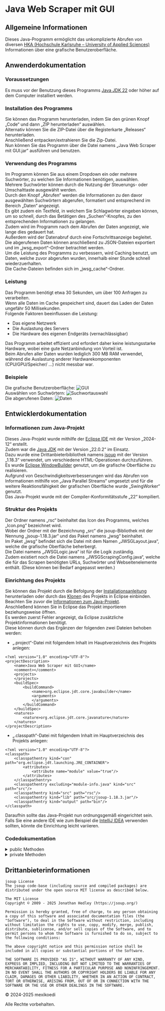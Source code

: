 # Java Web Scraper mit GUI

## Allgemeine Informationen
Dieses Java-Programm ermöglicht das unkomplizierte Abrufen von diversen [HKA (Hochschule Karlsruhe – University of Applied Sciences)](https://www.h-ka.de/) Informationen über eine grafische Benutzeroberfläche.

## Anwenderdokumentation
### Voraussetzungen
Es muss vor der Benutzung dieses Programms [Java JDK 22](https://www.oracle.com/de/java/technologies/downloads/) oder höher auf dem Computer installiert werden.

### Installation des Programms
Sie können das Programm herunterladen, indem Sie den grünen Knopf „Code“ und dann „ZIP herunterladen“ auswählen. <br> 
Alternativ können Sie die ZIP-Datei über die Registerkarte „Releases“ herunterladen. <br>
Anschließend entpacken/extrahieren Sie die Zip-Datei. <br>
Nun können Sie das Programm über die Datei namens „Java Web Scraper mit GUI.jar“ ausführen und benutzen.

### Verwendung des Programms
Im Programm können Sie aus einem Dropdown ein oder mehrere Suchwörter, zu welchen Sie Informationen benötigen, auswählen. <br>
Mehrere Suchwörter können durch die Nutzung der Steuerungs- oder Umschalttaste ausgewählt werden. <br>
Durch den Knopf „Abrufen“ werden die Informationen zu den davor ausgewählten Suchwörtern abgerufen, formatiert und entsprechend im Bereich „Daten“ angezeigt. <br>
Es gibt zudem ein Textfeld, in welchem Sie Schlagwörter eingeben können, um so schnell, durch das Betätigen des „Suchen“-Knopfes, zu den entsprechenden Informationen zu gelangen. <br>
Zudem wird im Programm nach dem Abrufen der Daten angezeigt, wie lange dies gedauert hat. <br>
Außerdem wird der Datenabruf durch eine Fortschrittsanzeige begleitet. <br>
Die abgerufenen Daten können anschließend zu JSON-Dateien exportiert und im „jwsg_export“-Ordner betrachtet werden. <br>
Um die Leistung des Programms zu verbessern, wird Caching benutzt, um Daten, welche zuvor abgerufen wurden, innerhalb einer Stunde schnell wiederzuerhalten. <br>
Die Cache-Dateien befinden sich im „jwsg_cache“-Ordner.

### Leistung
Das Programm benötigt etwa 30 Sekunden, um über 100 Anfragen zu verarbeiten. <br>
Wenn alle Daten im Cache gespeichert sind, dauert das Laden der Daten ungefähr 50 Millisekunden. <br>
Folgende Faktoren beeinflussen die Leistung:
- Das eigene Netzwerk
- Die Auslastung des Servers
- Die Hardware des eigenen Endgeräts (vernachlässigbar)

Das Programm arbeitet effizient und erfordert daher keine leistungsstarke Hardware, wobei eine gute Netzanbindung von Vorteil ist. <br>
Beim Abrufen aller Daten wurden lediglich 300 MB RAM verwendet, während die Auslastung anderer Hardwarekomponenten (CPU/GPU/Speicher/ …) nicht messbar war.

### Beispiele
Die grafische Benutzeroberfläche:
![GUI](https://github.com/user-attachments/assets/bf4afb65-724c-49f0-b71f-0d068e18cc58 "GUI") <br>
Auswählen von Suchwörtern:
![Suchwortauswahl](https://github.com/user-attachments/assets/5ce48d6b-04b3-4487-a0c5-9dceb9c5848b "Suchwortauswahl") <br>
Die abgerufenen Daten:
![Daten](https://github.com/user-attachments/assets/b9a46843-80f3-42ad-9f25-62b69be827bc "Daten")

## Entwicklerdokumentation
### Informationen zum Java-Projekt
Dieses Java-Projekt wurde mithilfe der [Eclipse IDE](https://eclipseide.org/) mit der Version „2024-12“ erstellt. <br>
Zudem war die [Java JDK](https://www.oracle.com/java/technologies/downloads/) mit der Version „22.0.2“ im Einsatz. <br>
Dazu wurde eine Drittanbieterbibliothek namens [jsoup](https://jsoup.org/download) mit der Version „1.18.3“ verwendet, um verschiedene HTML-Operationen durchzuführen. <br>
Es wurde [Eclipse WindowBuilder](https://projects.eclipse.org/projects/tools.windowbuilder) genutzt, um die grafische Oberfläche zu realisieren. <br>
Aufgrund von Geschwindigkeitsverbesserungen wird das Abrufen von Informationen mithilfe von „Java Parallel Streams“ umgesetzt und für die weitere Reaktionsfähigkeit der grafischen Oberfläche wurde „SwingWorker“ genutzt. <br>
Das Java-Projekt wurde mit der Compiler-Konformitätsstufe „22“ kompiliert.

### Struktur des Projekts
Der Ordner namens „rsc“ beinhaltet das Icon des Programms, welches „Icon.png“ bezeichnet wird. <br>
Wobei der Ordner mit der Bezeichnung „src“ die jsoup-Bibliothek mit der Nennung „jsoup-1.18.3.jar“ und das Paket namens „jwsg“ beinhaltet. <br>
Im Paket „jwsg“ befindet sich die Datei mit dem Namen „JWSGLayout.java“, welche die grafische Oberfläche beherbergt. <br>
Die Datei namens „JWSGLogic.java“ ist für die Logik zuständig. <br>
Zudem existiert noch die Datei namens „JWSGScrapingConfig.java“, welche die für das Scrapen benötigten URLs, Suchwörter und Webseitenelemente enthält. (Diese können bei Bedarf angepasst werden.)

### Einrichtung des Projekts
Sie können das Projekt durch die Befolgung der [Installationsanleitung](#Installation-des-Programms) herunterladen oder durch das [Klonen](https://docs.github.com/en/repositories/creating-and-managing-repositories/cloning-a-repository) des Projekts in Eclipse einbinden. <br>
Beachten Sie zuvor die [Informationen zum Java-Projekt](#Installation-des-Programms). <br>
Anschließend können Sie in Eclipse das Projekt importieren beziehungsweise öffnen. <br>
Es werden zuerst Fehler angezeigt, da Eclipse zusätzliche Projektinformationen benötigt. <br>
Diese können durch das Ergänzen der folgenden zwei Dateien behoben werden: <br>
- „.project“-Datei mit folgendem Inhalt im Hauptverzeichnis des Projekts anlegen: <br>
```
<?xml version="1.0" encoding="UTF-8"?>
<projectDescription>
	<name>Java Web Scraper mit GUI</name>
	<comment></comment>
	<projects>
	</projects>
	<buildSpec>
		<buildCommand>
			<name>org.eclipse.jdt.core.javabuilder</name>
			<arguments>
			</arguments>
		</buildCommand>
	</buildSpec>
	<natures>
		<nature>org.eclipse.jdt.core.javanature</nature>
	</natures>
</projectDescription>
```
- „.classpath“-Datei mit folgendem Inhalt im Hauptverzeichnis des Projekts anlegen: <br>
```
<?xml version="1.0" encoding="UTF-8"?>
<classpath>
	<classpathentry kind="con" path="org.eclipse.jdt.launching.JRE_CONTAINER">
		<attributes>
			<attribute name="module" value="true"/>
		</attributes>
	</classpathentry>
	<classpathentry excluding="module-info.java" kind="src" path="src"/>
	<classpathentry kind="src" path="rsc"/>
	<classpathentry kind="lib" path="src/jsoup-1.18.3.jar"/>
	<classpathentry kind="output" path="bin"/>
</classpath>
```
Daraufhin sollte das Java-Projekt nun ordnungsgemäß eingerichtet sein. <br>
Falls Sie eine andere IDE wie zum Beispiel die [IntelliJ IDEA](https://www.jetbrains.com/de-de/idea/) verwenden sollten, könnte die Einrichtung leicht variieren.

### Codedokumentation
<details>
<summary>public Methoden</summary>

Paket: jwsg <br>
Datei: JWSGLayout.java

```java
/**
 * Start der Anwendung. Erzeugt das Fenster und ansonsten erscheint ein Fehler.
 */
public static void main(String[] args)

/**
 * Standardkonstruktur. Inititialisierung der Anwendung, um die GUI zu
 * erstellen.
 */
public JWSGLayout()

/**
 * Gescrapte Daten werden formatiert und in einer JTextArea angezeigt.
 * 
 * @param selectedCategories Die Liste der ausgewählten Kategorien.
 * @param scrapedData        Die gescrapten Daten.
 */
public void initData(List<String> selectedCategories, Map<String, List<String>> scrapedData)

/**
 * Hervorheben des spezifischen Ergebnisses im Text.
 * 
 * @param result      Das spezifische Ergebnis im Text.
 * @param resultIndex Der Index des spezifischen Ergebnisses im Text.
 */
public static void highlightResult(String result, int resultIndex)

/**
 * Diese Methode setzt den Fortschrittsbalken zurück.
 */
public static void resetProgressBar()

/**
 * Diese Methode setzt den Fortschrittsbalken auf sichtbar oder unsichtbar.
 * 
 * @param visible Der Wert, ob der Fortschrittsbalken sichtbar oder unsichtbar
 *                ist.
 */
public static void setProgressBarVisible(boolean visible)

/**
 * Diese Methode aktualisiert den Fortschrittsbalken.
 * 
 * @param progress Der Wert, um den der Fortschrittsbalken aktualisiert wird.
 */
public static void updateProgressBar(int progress)

/**
 * Diese Methode setzt die Status der interaktiven Komponenten.
 * 
 * @param status Der Wert, ob die interaktiven Komponenten aktiviert oder
 *               deaktiviert sind.
 */
public static void setStatusInteractiveComponents(boolean status)
```

Paket: jwsg <br>
Datei: JWSGLogic.java

```java
/**
 * Diese Methode wird verwendet, um die Daten zu erhalten, die von den
 * ausgewählten Suchwörtern abhängen.
 * 
 * @return Die Map, die die Suchwörter und die zugehörigen Daten enthält.
 */
public static Map<String, List<String>> getScrapedDataMap()

/**
 * Diese Methode wird verwendet, um die Verarbeitungsdauer für das Scrapen zu
 * erhalten.
 * 
 * @return Die Verarbeitungsdauer für das Scrapen.
 */
public static long getDuration()

/**
 * Diese Methode wird verwendet, um eine Dialogbox mit dem entsprechenden Titel,
 * dem passenden Text und dem dazugehörigen Typ asynchron anzuzeigen, um den
 * Thread nicht zu blockieren.
 * 
 * @param message     Der Text, der in der Dialogbox angezeigt werden soll.
 * @param title       Der Titel der Dialogbox.
 * @param messageType Der Typ der Dialogbox.
 */
public static void showDialog(String message, String title, int messageType)

/**
 * Diese Methode wird verwendet, um die Suche nach einem bestimmten Suchbegriff
 * in den gescrapten Daten zu starten.
 * 
 * @param keyword Der Suchbegriff, nach dem gesucht werden soll.
 */
public static void search(String keyword)

/**
 * Diese Methode wird verwendet, um das nächste Suchergebnis anzuzeigen.
 */
public static void showNextResult()

/**
 * Diese Methode wird verwendet, um die Daten in einer JSON-Datei alphabetisch
 * sortiert zu speichern.
 * 
 * @param scrapedData Die Map, die die Suchwörter und die zugehörigen Daten
 *                    enthält.
 */
public static void exportData(Map<String, List<String>> scrapedData)

/**
 * Diese Methode wird verwendet, um zu überprüfen, ob die Schaltfläche "Abrufen"
 * gedrückt wurde. Zudem werden die letzten ausgewählten Suchwörter gespeichert.
 * Enthält verschiedene Überprüfungen, um Sonderfälle abzudecken.
 * 
 * @param list Die Liste der ausgewählten Suchwörter.
 * @return true, wenn die Schaltfläche gedrückt wurde und keiner der Sonderfälle
 *         aufgetreten ist, sonst false.
 */
public static boolean checkButtonPressed(List<String> list)
```

Paket: jwsg <br>
Datei: JWSGScrapingConfig.java

```java
/**
 * Diese Methode wird verwendet, um den Typ für das angegebene Suchwort aus
 * einer Map abzurufen.
 * 
 * @param keyword Das Suchwort, für das der Typ abgerufen werden soll.
 * @return Der Typ für das angegebene Suchwort.
 */
public static String getType(String keyword)

/**
 * Diese Methode wird verwendet, um die URL für das angegebene Suchwort aus
 * einer Map abzurufen.
 * 
 * @param keyword Das Suchwort, für das die URL abgerufen werden soll.
 * @return Die URL für das angegebene Suchwort.
 */
public static String getUrl(String keyword)

/**
 * Diese Methode wird verwendet, um die Elementklasse für das angegebene
 * Suchwort aus einer Map abzurufen.
 * 
 * @param keyword Das Suchwort, für das die Elementklasse abgerufen werden soll.
 * @return Die Elementklasse für das angegebene Suchwort.
 */
public static String getElementClass(String keyword)

/**
 * Diese Methode wird verwendet, um den Container für das angegebene Suchwort
 * aus einer Map abzurufen.
 * 
 * @param keyword Das Suchwort, für das der Container abgerufen werden soll.
 * @return Der Container für das angegebene Suchwort.
 */
public static String getContainer(String keyword)

/**
 * Diese Methode wird verwendet, um die ID für das angegebene Suchwort aus einer
 * Map abzurufen.
 * 
 * @param keyword Das Suchwort, für das die ID abgerufen werden soll.
 * @return Die ID für das angegebene Suchwort.
 */
public static String getId(String keyword)

/**
 * Diese Methode wird verwendet, um den Tag für das angegebene Suchwort aus
 * einer Map abzurufen.
 * 
 * @param keyword Das Suchwort, für das der Tag abgerufen werden soll.
 * @return Der Tag für das angegebene Suchwort.
 */
public static String getTag(String keyword)

/**
 * Diese Methode wird verwendet, um den Selektor für spezifische Links für das
 * angegebene Suchwort aus einer Map abzurufen.
 * 
 * @param keyword Das Suchwort, für das der Selektor abgerufen werden soll.
 * @return Der Selektor für spezifische Links für das angegebene Suchwort.
 */
public static String getSelector(String keyword)

/**
 * Diese Methode wird verwendet, um den Schwarzes Brett Titel Selektor für
 * spezifische Links für das angegebene Suchwort aus einer Map abzurufen.
 *
 * @param keyword Das Suchwort, für das der Selektor abgerufen werden soll.
 * @return Der Selektor für spezifische Links für das angegebene Suchwort.
 */
public static String getBulletinBoardTitleSelector(String keyword)

/**
 * Diese Methode wird verwendet, um den Schwarzes Brett Datum Selektor für
 * spezifische Links für das angegebene Suchwort aus einer Map abzurufen.
 *
 * @param keyword Das Suchwort, für das der Selektor abgerufen werden soll.
 * @return Der Selektor für spezifische Links für das angegebene Suchwort.
 */
public static String getBulletinBoardDateSelector(String keyword)

/**
 * Diese Methode wird verwendet, um den Schwarzes Brett Inhalt Selektor für
 * spezifische Links für das angegebene Suchwort aus einer Map abzurufen.
 *
 * @param keyword Das Suchwort, für das der Selektor abgerufen werden soll.
 * @return Der Selektor für spezifische Links für das angegebene Suchwort.
 */
public static String getBulletinBoardContentSelector(String keyword)

/**
 * Diese Methode wird verwendet, um den Personennamen Selektor für spezifische
 * Links für das angegebene Suchwort aus einer Map abzurufen.
 *
 * @param keyword Das Suchwort, für das der Selektor abgerufen werden soll.
 * @return Der Selektor für spezifische Links für das angegebene Suchwort.
 */
public static String getPersonNameSelector(String keyword)

/**
 * Diese Methode wird verwendet, um den Personengruppen Selektor für spezifische
 * Links für das angegebene Suchwort aus einer Map abzurufen.
 * 
 * @param keyword Das Suchwort, für das der Selektor abgerufen werden soll.
 * @return Der Selektor für spezifische Links für das angegebene Suchwort.
 */
public static String getPersonGroupSelector(String keyword)

/**
 * Diese Methode wird verwendet, um den Personenemail Selektor für spezifische
 * Links für das angegebene Suchwort aus einer Map abzurufen.
 * 
 * @param keyword Das Suchwort, für das der Selektor abgerufen werden soll.
 * @return Der Selektor für spezifische Links für das angegebene Suchwort.
 */
public static String getPersonEmailSelector(String keyword)

/**
 * Diese Methode wird verwendet, um die gesamte Map mit Suchwörtern und URLs zu
 * erhalten.
 * 
 * @return Die gesamte Map mit Suchwörtern und URLs.
 */
public static Map<String, String> getKeywordUrlMap()

/**
 * Diese Methode wird verwendet, um die Elementklasse für Studiengänge zu
 * erhalten.
 * 
 * @return Die Elementklasse für Studiengänge.
 */
public static String getProgramElementClass()

/**
 * Diese Methode wird verwendet, um die Elementklasse für Semestertermine zu erhalten.
 * 
 * @return Die Elementklasse für Semestertermine.
 */
public static String getDateElementClass()

/**
 * Diese Methode wird verwendet, um die Elementklasse für Personen zu erhalten.
 * 
 * @return Die Elementklasse für Personen.
 */
public static String getPersonElementClass()

/**
 * Diese Methode wird verwendet, um die Id für Schwarze Bretter zu erhalten.
 * 
 * @return Die Id für Schwarze Bretter.
 */
public static String getBulletinBoardId()

/**
 * Diese Methode wird verwendet, um den Typ für Schwarze Bretter zu erhalten.
 * 
 * @return Der Typ für Schwarze Bretter.
 */
public static String getBulletinBoardType()

/**
 * Diese Methode wird verwendet, um den Typ für Personen zu erhalten.
 * 
 * @return Der Typ für Personen.
 */
public static String getPersonType()

/**
 * Diese Methode wird verwendet, um den Pagination Token für Personen zu
 * erhalten.
 * 
 * @return Der Pagination Token für Personen.
 */
public static String getPersonPaginationToken()

/**
 * Diese Methode wird verwendet, um das Format für die Pagination für Personen
 * zu erhalten.
 * 
 * @return Das Format für die Pagination für Personen.
 */
public static String getPersonPaginationFormat()
```
</details>

<details>
<summary>private Methoden</summary>

Paket: jwsg <br>
Datei: JWSGLayout.java

```java
/**
 * GUI-Inhalte vom Frame werden initialisiert und das Fenster wird nach dem OS
 * angepasst, ansonsten wird ein Fehler ausgegeben.
 */
private void initialize()

/**
 * JList wird mit den vordefinierten Suchwörtern alphabetisch sortiert
 * initialisiert.
 * 
 * @return DefaultListModel<String> welche die Liste mit den initialen
 *         alphabetisch sortierten Inhalten enthält.
 */
private DefaultListModel<String> initList()

/**
 * Durchführung der Suche nach einem Suchbegriff.
 */
private void performSearch()
```

Paket: jwsg <br>
Datei: JWSGLogic.java

```java	
/**
 * Diese Methode wird verwendet, um die Daten von den ausgewählten Suchwörtern
 * mit ihren entsprechenden URLs parallel abzurufen und in einer Map zu
 * speichern. Verzögerung für Anfragen, Cache, Fortschrittsbalken und
 * SwingWorker werden verwendet.
 *
 * @param categories Die Liste der ausgewählten Suchwörter.
 */
private static void scrapData(List<String> categories)

/**
 * Diese Methode wird verwendet, um die Daten der Studiengänge zu extrahieren
 * und zu verarbeiten.
 * 
 * @param website      Die Webseite, von der die Daten extrahiert werden sollen.
 * @param category     Die Kategorie des Suchworts (Studiengänge).
 * @param elementClass Die Klasse der Elemente, die die Daten enthalten.
 * @param linkSelector Der Selektor für spezifische Links innerhalb der
 *                     Elemente.
 * @return Die Liste, die die extrahierten Daten enthält.
 */
private static List<String> processProgramData(Document website, String category, String elementClass, String linkSelector)

/**
 * Diese Methode wird verwendet, um die Daten der Semestertermine zu extrahieren
 * und zu verarbeiten.
 * 
 * @param website      Die Webseite, von der die Daten extrahiert werden sollen.
 * @param category     Die Kategorie des Suchworts (Semestertermine).
 * @param elementClass Die Klasse der Elemente, die die Daten enthalten.
 * @param container    Der Container für die jeweiligen Suchwörter.
 * @param id           Die ID für die jeweiligen Suchwörter.
 * @param tag          Der Tag für die jeweiligen Suchwörter
 * @return Die Liste, die die extrahierten Daten enthält.
 */
private static List<String> processDateData(Document website, String category, String elementClass, String container, String id, String tag)

/**
 * Diese Methode wird verwendet, um die Daten der Schwarzen Bretter zu
 * extrahieren und zu verarbeiten.
 * 
 * @param website            Die Webseite, von der die Daten extrahiert werden
 *                           sollen.
 * @param category           Die Kategorie des Suchworts (Schwarze Bretter).
 * @param elementClass       Die Klasse der Elemente, die die Daten enthalten.
 * @param titleSelector      Der Selektor für die Titel der Schwarzen Bretter.
 * @param dateSelector       Der Selektor für die Daten der Schwarzen Bretter.
 * @param contentSelector    Der Selektor für den Inhalt der Schwarzen Bretter.
 * @param subcontentSelector Der Selektor für den Unterinhalt der Schwarzen
 *                           Bretter.
 * @return Die Liste, die die extrahierten Daten enthält.
 */
private static List<String> processBulletinBoardData(Document website, String category, String elementClass, String titleSelector, String dateSelector, String contentSelector, String subcontentSelector)

/**
 * Diese Methode wird verwendet, um die Daten der Personen zu extrahieren und zu
 * verarbeiten.
 * 
 * @param website       Die Webseite, von der die Daten extrahiert werden
 *                      sollen.
 * @param category      Die Kategorie des Suchworts (Personen).
 * @param elementClass  Die Klasse der Elemente, die die Daten enthalten.
 * @param tag           Der Tag für die jeweiligen Suchwörter
 * @param nameSelector  Der Selektor für die Namen der Personen.
 * @param groupSelector Der Selektor für die Gruppen der Personen.
 * @param emailSelector Der Selektor für die E-Mail-Adressen der Personen.
 * @return Die Liste, die die extrahierten Daten enthält.
 */
private static List<String> processPersonData(Document website, String category, String elementClass, String tag, String nameSelector, String groupSelector, String emailSelector)

/**
 * Diese Methode wird verwendet, um den Dateinamen für den Cache zu erstellen.
 * 
 * @param category Das Suchwort, für das der Cache erstellt werden soll.
 * @return Der Dateiname für den Cache.
 */
private static String getCacheFileName(String category)

/**
 * Diese Methode wird verwendet, um zu überprüfen, ob der Cache gültig ist.
 * 
 * @param cacheFileName       Der Dateiname des Caches.
 * @param cacheDurationMillis Die Dauer des Caches in Millisekunden.
 * @return true, wenn der Cache gültig ist, sonst false.
 */
private static boolean isCacheValid(String cacheFileName, long cacheDurationMillis)

/**
 * Diese Methode wird verwendet, um die Daten in den Cache zu speichern.
 * 
 * @param cacheFileName Der Dateiname des Caches.
 * @param data          Die Daten, die in den Cache gespeichert werden sollen.
 */
private static void saveToCache(String cacheFileName, List<String> data)

/**
 * Diese Methode wird verwendet, um die Daten aus dem Cache zu laden.
 * 
 * @param cacheFileName Der Dateiname des Caches.
 * @return Die Daten, die aus dem Cache geladen wurden.
 */
private static List<String> loadFromCache(String cacheFileName)
```
</details>

## Drittanbieterinformationen
```
jsoup License
The jsoup code-base (including source and compiled packages) are distributed under the open source MIT license as described below.

The MIT License
Copyright © 2009 - 2025 Jonathan Hedley (https://jsoup.org/)

Permission is hereby granted, free of charge, to any person obtaining a copy of this software and associated documentation files (the "Software"), to deal in the Software without restriction, including without limitation the rights to use, copy, modify, merge, publish, distribute, sublicense, and/or sell copies of the Software, and to permit persons to whom the Software is furnished to do so, subject to the following conditions:

The above copyright notice and this permission notice shall be included in all copies or substantial portions of the Software.

THE SOFTWARE IS PROVIDED "AS IS", WITHOUT WARRANTY OF ANY KIND, EXPRESS OR IMPLIED, INCLUDING BUT NOT LIMITED TO THE WARRANTIES OF MERCHANTABILITY, FITNESS FOR A PARTICULAR PURPOSE AND NONINFRINGEMENT. IN NO EVENT SHALL THE AUTHORS OR COPYRIGHT HOLDERS BE LIABLE FOR ANY CLAIM, DAMAGES OR OTHER LIABILITY, WHETHER IN AN ACTION OF CONTRACT, TORT OR OTHERWISE, ARISING FROM, OUT OF OR IN CONNECTION WITH THE SOFTWARE OR THE USE OR OTHER DEALINGS IN THE SOFTWARE.
```

© 2024-2025 mexikoedi 

Alle Rechte vorbehalten.
